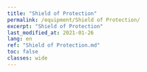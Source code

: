 ```yaml
---
title: "Shield of Protection"
permalink: /equipment/Shield of Protection/
excerpt: "Shield of Protection"
last_modified_at: 2021-01-26
lang: en
ref: "Shield of Protection.md"
toc: false
classes: wide
---
```


